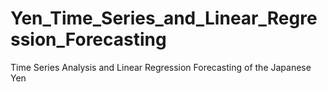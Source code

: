 # Yen_Time_Series_and_Linear_Regression_Forecasting
Time Series Analysis and Linear Regression Forecasting of the Japanese Yen

